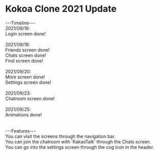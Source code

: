 # Kokoa Clone 2021 Update

---Timeline---<br/>
2021/09/16:<br/>
Login screen done!<br/>
<br/>
2021/09/18:<br/>
Friends screen done!<br/>
Chats screen done!<br/>
Find screen done!<br/>
<br/>
2021/09/20:<br/>
More screen done!<br/>
Settings screen done!<br/>
<br/>
2021/09/23:<br/>
Chatroom screen done!<br/>
<br/>
2021/09/25:<br/>
Animations done!<br/>
<br/>
<br/>
---Features---<br/>
You can visit the screens through the navigation bar.<br/>
You can join the chatroom with 'KakaoTalk' through the Chats screen.<br/>
You can go into the settings screen through the cog icon in the header.<br/>

